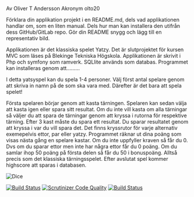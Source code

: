 Av Oliver T Andersson
Akronym olto20

Förklara din applikation projekt i en README.md, dels vad applikationen handlar om, som en liten manual. Dels hur man kan installera den utifrån dess GitHub/GitLab repo. Gör din README snygg och lägg till en representativ bild.

Applikationen är det klassiska spelet Yatzy. Det är slutprojektet för kursen MVC som läses på Blekinge Tekniska Högskola.
Applikationen är skrivit i Php och symfony som ramverk. SQLlite används som databas. Programmet kan installeras genom att.........

I detta yatsyspel kan du spela 1-4 personer. Välj först antal spelare genom att skriva in namn på de som ska vara med. 
Därefter är det bara att spela spelet! 

Första spelaren börjar genom att kasta tärningen. Spelaren kan sedan välja att kasta igen eller spara sitt resultat. Om du inte vill kasta om alla tärningar så väljer du att spara de tärningar genom att kryssa i rutorna för respektive tärning. Efter 3 kast måste du spara ett resultat. Du sparar resultatet genom att kryssa i var du vill spara det. Det finns kryssrutor för varje alternativ exemepelvis ettor, par eller yatzy. Programmet räknar ut dina poäng som visas nästa gång en spelare kastar. Om du inte uppfyller kraven så får du 0. Dvs om du sparar ettor men inte har några ettor får du 0 poäng.  Om du samlar ihop 50 poäng på första delen så får du 50 i bonuspoäng. Alltså precis som det klassiska tärningsspelet. Efter avslutat spel kommer highscore att sparas i databasen. 


![Dice](proj\dice.jpg "Dice")


[![Build Status](https://www.travis-ci.com/othorde/mvc-proj.svg?branch=main)](https://www.travis-ci.com/othorde/mvc-proj)
[![Scrutinizer Code Quality](https://scrutinizer-ci.com/g/othorde/mvc-proj/badges/quality-score.png?b=main)](https://scrutinizer-ci.com/g/othorde/mvc-proj/?branch=main)
[![Build Status](https://scrutinizer-ci.com/g/othorde/mvc-proj/badges/build.png?b=main)](https://scrutinizer-ci.com/g/othorde/mvc-proj/build-status/main)
